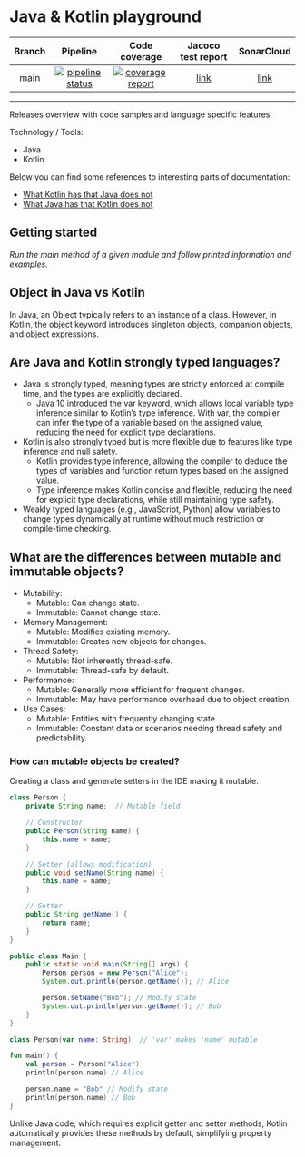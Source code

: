 # Java & Kotlin playground

| Branch |                                                                                            Pipeline                                                                                            |                                                                                         Code coverage                                                                                          |                                       Jacoco test report                                        |                                 SonarCloud                                 |
|:------:|:----------------------------------------------------------------------------------------------------------------------------------------------------------------------------------------------:|:----------------------------------------------------------------------------------------------------------------------------------------------------------------------------------------------:|:-----------------------------------------------------------------------------------------------:|:--------------------------------------------------------------------------:|
|  main  | [![pipeline status](https://gitlab.com/ShowMeYourCodeYouTube/java-kotlin-playground/badges/main/pipeline.svg)](https://gitlab.com/ShowMeYourCodeYouTube/java-kotlin-playground/-/commits/main) | [![coverage report](https://gitlab.com/ShowMeYourCodeYouTube/java-kotlin-playground/badges/main/coverage.svg)](https://gitlab.com/ShowMeYourCodeYouTube/java-kotlin-playground/-/commits/main) | [link](https://showmeyourcodeyoutube.gitlab.io/java-kotlin-playground/jacoco-report/index.html) | [link](https://sonarcloud.io/organizations/showmeyourcodeyoutube/projects) |

---


Releases overview with code samples and language specific features.

Technology / Tools:
- Java
- Kotlin

Below you can find some references to interesting parts of documentation:
- [What Kotlin has that Java does not](https://kotlinlang.org/docs/comparison-to-java.html#what-kotlin-has-that-java-does-not)
- [What Java has that Kotlin does not](https://kotlinlang.org/docs/comparison-to-java.html#what-java-has-that-kotlin-does-not)

## Getting started

*Run the main method of a given module and follow printed information and examples.*

## Object in Java vs Kotlin

In Java, an Object typically refers to an instance of a class. However, in Kotlin, the object keyword introduces singleton objects, companion objects, and object expressions.

## Are Java and Kotlin strongly typed languages?

- Java is strongly typed, meaning types are strictly enforced at compile time, and the types are explicitly declared.
  - Java 10 introduced the var keyword, which allows local variable type inference similar to Kotlin’s type inference. With var, the compiler can infer the type of a variable based on the assigned value, reducing the need for explicit type declarations.
- Kotlin is also strongly typed but is more flexible due to features like type inference and null safety.
  - Kotlin provides type inference, allowing the compiler to deduce the types of variables and function return types based on the assigned value.
  - Type inference makes Kotlin concise and flexible, reducing the need for explicit type declarations, while still maintaining type safety.
- Weakly typed languages (e.g., JavaScript, Python) allow variables to change types dynamically at runtime without much restriction or compile-time checking.

## What are the differences between mutable and immutable objects?

- Mutability:
    - Mutable: Can change state.
    - Immutable: Cannot change state.
- Memory Management:
    - Mutable: Modifies existing memory.
    - Immutable: Creates new objects for changes.
- Thread Safety:
    - Mutable: Not inherently thread-safe.
    - Immutable: Thread-safe by default.
- Performance:
    - Mutable: Generally more efficient for frequent changes.
    - Immutable: May have performance overhead due to object creation.
- Use Cases:
    - Mutable: Entities with frequently changing state.
    - Immutable: Constant data or scenarios needing thread safety and predictability.

### How can mutable objects be created?

Creating a class and generate setters in the IDE making it mutable.

```java
class Person {
    private String name;  // Mutable field

    // Constructor
    public Person(String name) {
        this.name = name;
    }

    // Setter (allows modification)
    public void setName(String name) {
        this.name = name;
    }

    // Getter
    public String getName() {
        return name;
    }
}

public class Main {
    public static void main(String[] args) {
        Person person = new Person("Alice");
        System.out.println(person.getName()); // Alice

        person.setName("Bob"); // Modify state
        System.out.println(person.getName()); // Bob
    }
}
```

```kotlin
class Person(var name: String)  // 'var' makes 'name' mutable

fun main() {
    val person = Person("Alice")
    println(person.name) // Alice

    person.name = "Bob" // Modify state
    println(person.name) // Bob
}
```

Unlike Java code, which requires explicit getter and setter methods, Kotlin automatically provides these methods by default, simplifying property management.
